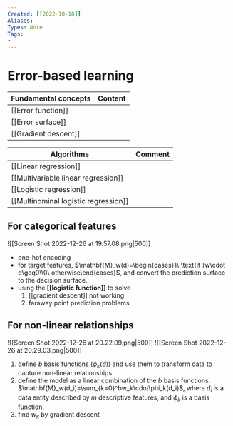 ```yaml
---
Created: [[2022-10-18]]
Aliases: 
Types: Note
Tags: 
- 
---
```

# Error-based learning
| Fundamental concepts  | Content |
| --------------------- | ------- |
| [[Error function]]    |         |
| [[Error surface]]     |         |
| [[Gradient descent]]  |         |

| Algorithms                           | Comment |
| ------------------------------------ | ------- |
| [[Linear regression]]                |         |
| [[Multivariable linear regression]]  |         |
| [[Logistic regression]]              |         |
| [[Multinominal logistic regression]] |         |

## For categorical features
![[Screen Shot 2022-12-26 at 19.57.08.png|500]]
- one-hot encoding
- for target features, $\mathbf{M}_w(d)=\begin{cases}1\ \text{if }w\cdot d\geq0\\0\ otherwise\end{cases}$, and convert the prediction surface to the decision surface. 
- using the **[[logistic function]]** to solve
  1. [[gradient descent]] not working
  2. faraway point prediction problems

## For non-linear relationships
![[Screen Shot 2022-12-26 at 20.22.09.png|500]]
![[Screen Shot 2022-12-26 at 20.29.03.png|500]]
1. define $b$ basis functions ($\phi_k(d)$) and use them to transform data to capture non-linear relationships. 
2. define the model as a linear combination of the $b$ basis functions. 
   $\mathbf{M}_w(d_i)=\sum_{k=0}^bw_k\cdot\phi_k(d_i)$, where $d_i$ is a data entity described by $m$ descriptive features, and $\phi_k$ is a basis function. 
3. find $w_k$ by gradient descent